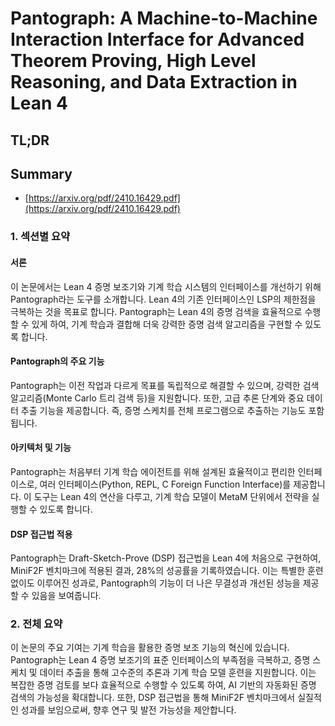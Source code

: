 # Pantograph: A Machine-to-Machine Interaction Interface for Advanced Theorem Proving, High Level Reasoning, and Data Extraction in Lean 4
## TL;DR
## Summary
- [https://arxiv.org/pdf/2410.16429.pdf](https://arxiv.org/pdf/2410.16429.pdf)

### 1. 섹션별 요약

#### 서론
이 논문에서는 Lean 4 증명 보조기와 기계 학습 시스템의 인터페이스를 개선하기 위해 Pantograph라는 도구를 소개합니다. Lean 4의 기존 인터페이스인 LSP의 제한점을 극복하는 것을 목표로 합니다. Pantograph는 Lean 4의 증명 검색을 효율적으로 수행할 수 있게 하여, 기계 학습과 결합해 더욱 강력한 증명 검색 알고리즘을 구현할 수 있도록 합니다.

#### Pantograph의 주요 기능
Pantograph는 이전 작업과 다르게 목표를 독립적으로 해결할 수 있으며, 강력한 검색 알고리즘(Monte Carlo 트리 검색 등)을 지원합니다. 또한, 고급 추론 단계와 중요 데이터 추출 기능을 제공합니다. 즉, 증명 스케치를 전체 프로그램으로 추출하는 기능도 포함됩니다.

#### 아키텍처 및 기능
Pantograph는 처음부터 기계 학습 에이전트를 위해 설계된 효율적이고 편리한 인터페이스로, 여러 인터페이스(Python, REPL, C Foreign Function Interface)를 제공합니다. 이 도구는 Lean 4의 연산을 다루고, 기계 학습 모델이 MetaM 단위에서 전략을 실행할 수 있도록 합니다.

#### DSP 접근법 적용
Pantograph는 Draft-Sketch-Prove (DSP) 접근법을 Lean 4에 처음으로 구현하여, MiniF2F 벤치마크에 적용된 결과, 28%의 성공률을 기록하였습니다. 이는 특별한 훈련 없이도 이루어진 성과로, Pantograph의 기능이 더 나은 무결성과 개선된 성능을 제공할 수 있음을 보여줍니다.

### 2. 전체 요약

이 논문의 주요 기여는 기계 학습을 활용한 증명 보조 기능의 혁신에 있습니다. Pantograph는 Lean 4 증명 보조기의 표준 인터페이스의 부족점을 극복하고, 증명 스케치 및 데이터 추출을 통해 고수준의 추론과 기계 학습 모델 훈련을 지원합니다. 이는 복잡한 증명 검토를 보다 효율적으로 수행할 수 있도록 하여, AI 기반의 자동화된 증명 검색의 가능성을 확대합니다. 또한, DSP 접근법을 통해 MiniF2F 벤치마크에서 실질적인 성과를 보임으로써, 향후 연구 및 발전 가능성을 제안합니다.